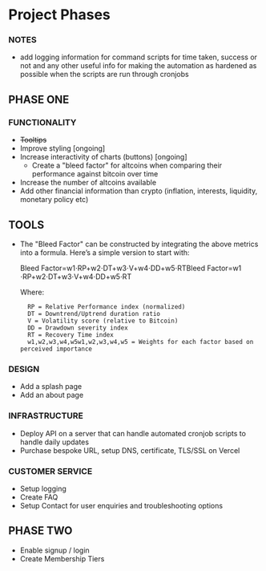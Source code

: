 # Project Phases

### NOTES
- add logging information for command scripts for time taken, success or not
    and any other useful info for making the automation as hardened as possible when the scripts are run through cronjobs

## PHASE ONE

### FUNCTIONALITY

- ~~Tooltips~~
- Improve styling [ongoing]
- Increase interactivity of charts (buttons) [ongoing]
    - Create a "bleed factor" for altcoins when comparing their performance against bitcoin over time
- Increase the number of altcoins available
- Add other financial information than crypto (inflation, interests, liquidity, monetary policy etc)

## TOOLS
- The "Bleed Factor" can be constructed by integrating the above metrics into a formula. Here’s a simple version to start with:

    Bleed Factor=w1⋅RP+w2⋅DT+w3⋅V+w4⋅DD+w5⋅RTBleed Factor=w1​⋅RP+w2​⋅DT+w3​⋅V+w4​⋅DD+w5​⋅RT

    Where:

        RP = Relative Performance index (normalized)
        DT = Downtrend/Uptrend duration ratio
        V = Volatility score (relative to Bitcoin)
        DD = Drawdown severity index
        RT = Recovery Time index
        w1,w2,w3,w4,w5w1​,w2​,w3​,w4​,w5​ = Weights for each factor based on perceived importance

### DESIGN

- Add a splash page
- Add an about page

### INFRASTRUCTURE

- Deploy API on a server that can handle automated cronjob scripts to handle daily updates
- Purchase bespoke URL, setup DNS, certificate, TLS/SSL on Vercel

### CUSTOMER SERVICE

- Setup logging
- Create FAQ
- Setup Contact for user enquiries and troubleshooting options

## PHASE TWO

- Enable signup / login
- Create Membership Tiers